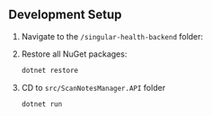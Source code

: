 ## Development Setup

1. Navigate to the `/singular-health-backend` folder:
   
2. Restore all NuGet packages:
    ```bash
    dotnet restore
    ```

3. CD to `src/ScanNotesManager.API` folder
    ```bash
    dotnet run
    ```